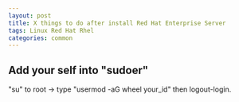 ```yaml
---
layout: post
title: X things to do after install Red Hat Enterprise Server
tags: Linux Red Hat Rhel 
categories: common
---
```


## Add your self into "sudoer"

"su" to root -> type "usermod -aG wheel your_id" then logout-login.

## 
